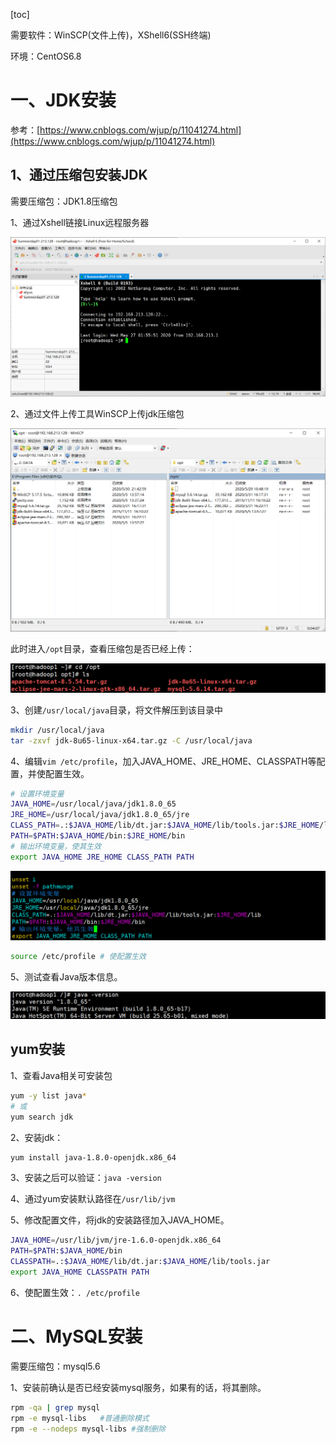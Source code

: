 [toc]

需要软件：WinSCP(文件上传)，XShell6(SSH终端)

环境：CentOS6.8

# 一、JDK安装

参考：[https://www.cnblogs.com/wjup/p/11041274.html](https://www.cnblogs.com/wjup/p/11041274.html)

## 1、通过压缩包安装JDK

需要压缩包：JDK1.8压缩包

1、通过Xshell链接Linux远程服务器

![通过Xshell链接Linux远程服务器](install/0.png)

2、通过文件上传工具WinSCP上传jdk压缩包

![通过文件上传工具上传jdk压缩包](install/1.png)

此时进入`/opt`目录，查看压缩包是否已经上传：

![](install/3.png)

3、创建`/usr/local/java`目录，将文件解压到该目录中

```bash
mkdir /usr/local/java
tar -zxvf jdk-8u65-linux-x64.tar.gz -C /usr/local/java 
```

4、编辑`vim /etc/profile`，加入JAVA_HOME、JRE_HOME、CLASSPATH等配置，并使配置生效。

```bash
# 设置环境变量
JAVA_HOME=/usr/local/java/jdk1.8.0_65
JRE_HOME=/usr/local/java/jdk1.8.0_65/jre
CLASS_PATH=.:$JAVA_HOME/lib/dt.jar:$JAVA_HOME/lib/tools.jar:$JRE_HOME/lib
PATH=$PATH:$JAVA_HOME/bin:$JRE_HOME/bin
# 输出环境变量，使其生效
export JAVA_HOME JRE_HOME CLASS_PATH PATH
```

![](install/4.png)

```bash
source /etc/profile # 使配置生效
```

5、测试查看Java版本信息。

![](install/5.png)

## yum安装

1、查看Java相关可安装包

```bash
yum -y list java* 
# 或
yum search jdk
```

2、安装jdk：

```bash
yum install java-1.8.0-openjdk.x86_64
```

3、安装之后可以验证：`java -version`

4、通过yum安装默认路径在`/usr/lib/jvm`

5、修改配置文件，将jdk的安装路径加入JAVA_HOME。

```bash
JAVA_HOME=/usr/lib/jvm/jre-1.6.0-openjdk.x86_64
PATH=$PATH:$JAVA_HOME/bin
CLASSPATH=.:$JAVA_HOME/lib/dt.jar:$JAVA_HOME/lib/tools.jar
export JAVA_HOME CLASSPATH PATH
```

6、使配置生效：`. /etc/profile`

# 二、MySQL安装

需要压缩包：mysql5.6

1、安装前确认是否已经安装mysql服务，如果有的话，将其删除。

```bash
rpm -qa | grep mysql
rpm -e mysql-libs   #普通删除模式
rpm -e --nodeps mysql-libs #强制删除
```